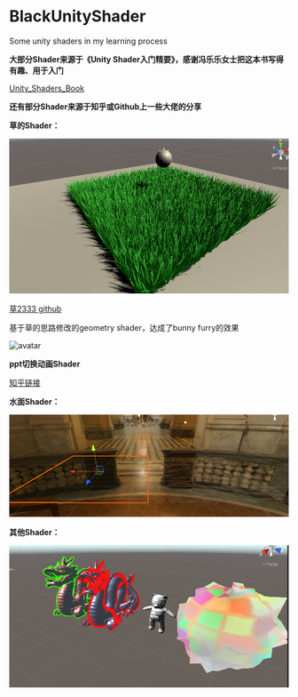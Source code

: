 # BlackUnityShader
 Some unity shaders in my learning process

**大部分Shader来源于《Unity Shader入门精要》，感谢冯乐乐女士把这本书写得有趣、用于入门**

[Unity_Shaders_Book](https://github.com/candycat1992/Unity_Shaders_Book)

**还有部分Shader来源于知乎或Github上一些大佬的分享**



**草的Shader：**

![avatar](https://github.com/OhridBlack/BlackUnityShader/blob/main/READMEPic/grass.jpg)

[草2333 github](https://github.com/IronWarrior/UnityGrassGeometryShader)

基于草的思路修改的geometry shader，达成了bunny furry的效果

![avatar]()



**ppt切换动画Shader**

[知乎链接](https://zhuanlan.zhihu.com/p/378967288)



**水面Shader：**

![avatar](https://github.com/OhridBlack/BlackUnityShader/blob/main/READMEPic/water.jpg)



**其他Shader：**

![avatar](https://github.com/OhridBlack/BlackUnityShader/blob/main/READMEPic/example.jpg)

